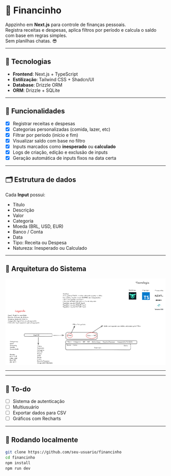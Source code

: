 # 💸 Financinho

Appzinho em **Next.js** para controle de finanças pessoais.  
Registra receitas e despesas, aplica filtros por período e calcula o saldo com base em regras simples.  
Sem planilhas chatas. 😎

---

## 🚀 Tecnologias

-  **Frontend**: Next.js + TypeScript
-  **Estilização**: Tailwind CSS + Shadcn/UI
-  **Database**: Drizzle ORM
-  **ORM**: Drizzle + SQLite

---

## 🧠 Funcionalidades

-  [x] Registrar receitas e despesas
-  [x] Categorias personalizadas (comida, lazer, etc)
-  [x] Filtrar por período (início e fim)
-  [x] Visualizar saldo com base no filtro
-  [x] Inputs marcados como **inesperado** ou **calculado**
-  [x] Logs de criação, edição e exclusão de inputs
-  [x] Geração automática de inputs fixos na data certa

---

## 🗂️ Estrutura de dados

Cada **Input** possui:

-  Título
-  Descrição
-  Valor
-  Categoria
-  Moeda (BRL, USD, EUR)
-  Banco / Conta
-  Data
-  Tipo: Receita ou Despesa
-  Natureza: Inesperado ou Calculado

---

## 🧱 Arquitetura do Sistema

![Diagrama de Blocos](/Diagrama.png)

---

---

## 📌 To-do

-  [ ] Sistema de autenticação
-  [ ] Multiusuário
-  [ ] Exportar dados para CSV
-  [ ] Gráficos com Recharts

---

## 🧪 Rodando localmente

```bash
git clone https://github.com/seu-usuario/financinho
cd financinho
npm install
npm run dev
```

